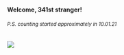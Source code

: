 #### Welcome, 341st stranger!

###### <sup>P.S. counting started approximately in 10.01.21</sup>

<img src="https://kraftwerk28.pp.ua/vcnt.png"></img>
